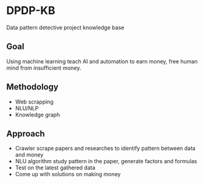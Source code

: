 # DPDP-KB
Data pattern detective project knowledge base

## Goal
Using machine learning teach AI and automation to earn money, free human mind from insufficient money.

## Methodology
- Web scrapping
- NLU/NLP
- Knowledge graph

## Approach
- Crawler scrape papers and researches to identify pattern between data and money
- NLU algorithm study pattern in the paper, generate factors and formulas
- Test on the latest gathered data
- Come up with solutions on making money

